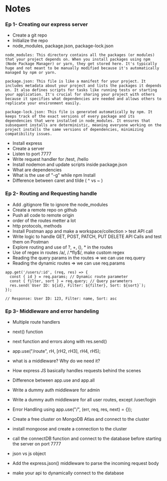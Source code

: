 # Notes
### Ep 1- Creating our express server
- Create a git repo
- Initialize the repo
- node_modules, package.json, package-lock.json
```
node_modules: This directory contains all the packages (or modules) that your project depends on. When you install packages using npm (Node Package Manager) or yarn, they get stored here. It's typically huge and not meant to be manually modified because it's automatically managed by npm or yarn.

package.json: This file is like a manifest for your project. It includes metadata about your project and lists the packages it depends on. It also defines scripts for tasks like running tests or starting your application. It's crucial for sharing your project with others because it specifies what dependencies are needed and allows others to replicate your environment easily.

package-lock.json: This file is generated automatically by npm. It keeps track of the exact versions of every package and its dependencies that were installed in node_modules. It ensures that subsequent installs are deterministic, meaning everyone working on the project installs the same versions of dependencies, minimizing compatibility issues.
```
- Install express
- Create a server
- Listen to port 7777
- Write request handler for /test, /hello
- Install nodemon and update scripts inside package.json
- What are dependencies
- What is the use of "-g" while npm Install
- Difference between caret  and tilde ( ^ vs ~ )
### Ep 2- Routing and Requesting handle
- Add .gitignore file to ignore the node_modules
- Create a remote repo on github
- Push all code to remote origin
- order of the routes metter a lot
- http protocols, methods
- Install Postman app and make a workspace/collection > test API call
- Write logic to handle GET, POST, PATCH, PUT DELETE API Calls and test them on Postman
- Explore routing and use of ?, +, (), * in the routes
- Use of regex in routes /a/, /.*fly$/, make custom regex
- Reading the query params in the routes => we can use req.query
- Reading the dynamic routes => we can use req.params
```
app.get('/users/:id', (req, res) => {
  const { id } = req.params; // Dynamic route parameter
  const { filter, sort } = req.query; // Query parameters
  res.send(`User ID: ${id}, Filter: ${filter}, Sort: ${sort}`);
});

// Response: User ID: 123, Filter: name, Sort: asc
```
### Ep 3- Middleware and error handeling
- Multiple route handlers
- next() function
- next function and errors along with res.send()
- app.use("/route", rH, [rH2, rH3], rH4, rH5);
- what is a middleware? Why do we need it?
- How express JS basically handles requests behind the scenes
- Difference between app.use and app.all
- Write a dummy auth middleware for admin
- Write a dummy auth middleware for all user routes, except /user/login
- Error Handling using app.use("/", (err, req, res, next) = {});

- Create a free cluster on MongoDB Atlas and connect to the cluster
- install mongoose and create a connection to the cluster
- call the connectDB function and connect to the database before starting the server on port 7777
- json vs js object
- Add the express.json() middleware to parse the incoming request body
- make your api to dynamically connect to the database
